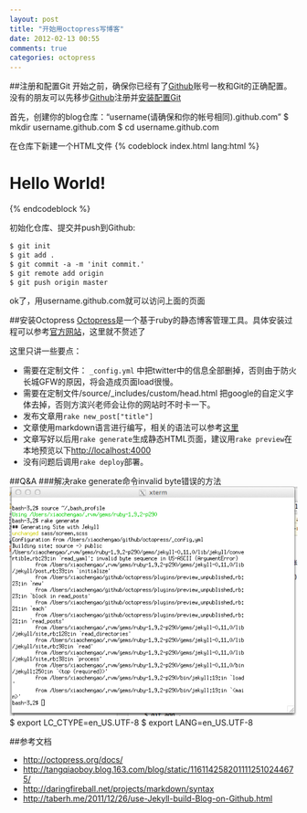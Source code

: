 ```yaml
---
layout: post
title: "开始用octopress写博客"
date: 2012-02-13 00:55
comments: true
categories: octopress 
---
```

##注册和配置Git
开始之前，确保你已经有了[Github](http://github.com)账号一枚和Git的正确配置。没有的朋友可以先移步[Github](http://github.com)注册并[安装配置Git](http://help.github.com/win-set-up-git/)

首先，创建你的blog仓库：“username(请确保和你的帐号相同).github.com”
    $ mkdir username.github.com
    $ cd username.github.com

在仓库下新建一个HTML文件
{% codeblock index.html lang:html %}
<html>
    <head>
        <title>Hello World</title>
    <head>
    <body>
        <h1>Hello World!</h1>
    </body>
</html>
{% endcodeblock %}

初始化仓库、提交并push到Github:

    $ git init
    $ git add .
    $ git commit -a -m 'init commit.'
    $ git remote add origin
    $ git push origin master

ok了，用username.github.com就可以访问上面的页面

<!--more-->

##安装Octopress
[Octopress](http://octopress.org/)是一个基于ruby的静态博客管理工具。具体安装过程可以参考[官方网站](http://octopress.org/docs/setup/)，这里就不赘述了

这里只讲一些要点：  

* 需要在定制文件： `_config.yml` 中把twitter中的信息全部删掉，否则由于防火长城GFW的原因，将会造成页面load很慢。
* 需要在定制文件/source/_includes/custom/head.html 把google的自定义字体去掉，否则方滨兴老师会让你的网站时不时卡一下。
* 发布文章用`rake new_post["title"]`
* 文章使用markdown语言进行编写，相关的语法可以参考[这里](http://daringfireball.net/projects/markdown/syntax)
* 文章写好以后用`rake generate`生成静态HTML页面，建议用`rake preview`在本地预览以下<http://localhost:4000>
* 没有问题后调用`rake deploy`部署。


##Q&A
###解决rake generate命令invalid byte错误的方法
![Invalid Byte](/images/post/invalid_byte.png "Invalid Byte")
    $ export LC_CTYPE=en_US.UTF-8
    $ export LANG=en_US.UTF-8

##参考文档
* <http://octopress.org/docs/>
* <http://tangqiaoboy.blog.163.com/blog/static/1161142582011112510244675/>
* <http://daringfireball.net/projects/markdown/syntax>
* <http://taberh.me/2011/12/26/use-Jekyll-build-Blog-on-Github.html>
